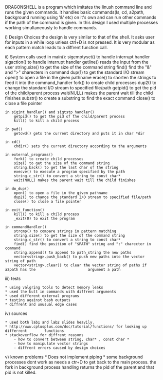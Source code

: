 DRAGONSHELL is a program which imitates the linush command line and runs the given commands. It handles basic commands(ls, cd, a2path, background running using '&' etc) on it's own and can run other commands if the path of the command is given. In this design I used multiple processes working simultaneously to handle commands.

i) Design Choices
     the design is very similar to that of the shell. It asks user for inputs in a while loop unless ctrl+D is not pressed. It is very modular as each pattern match leads to a diffrent function call.

ii) System calls used
    in main():
        sigemptyset() to handle interrupt handler
        sigaction() to handle interrupt handler
        getline() reads the input from the user
        string.size() to get the size of the command string
        find() find the "&" and ">" charecters in command
        dup(1) to get the standard I/O stream
        open() to open a file in the given pathname
        erase() to shorten the strings to feed it into the command_handler
        fork() to create child processes
        dup2() to change the standard I/O stream to specified file/path
        getpid() to get the pid of the child/parent process
        wait(NULL) makes the parent wait till the child finishes
        substr() to create a substring to find the exact command
        close() to close a file pointer

    in sigint_handler() and sigtstp_handler()
        getpid() to get the pid of the child/parent process
        kill() to kill a child process
    
    in pwd()
        getcwd() gets the current directory and puts it in char *dir

    in cd()
        chdir() sets the current directory according to the arguments
    
    in external_programs()
        fork() to create child processes
        size() to get the size of the command string
        string.back() to get the last char of the string
        execve() to execute a program specified by the path
        string.c_str() to convert a string to const char*
        wait(NULL) makes the parent wait till the child finishes

    in do_dup()
        open() to open a file in the given pathname
        dup2() to change the standard I/O stream to specified file/path
        close() to close a file pointer

    in exit_function()
        kill() to kill a child process
        _exit(0) to exit the program

    in commandHandler()
        strcmp() to compare strings in pattern matching
        string.size() to get the size of the command string
        string.c_str() to convert a string to const char*
        find() find the position of "$PATH" string and ":" charecter in command
        string.append() to append to path_string the new paths
        vector<string>.push_back() to push new paths into the vector string of path
        vector<string>.clear() to clear the vector string of paths if a2path has the                        argument a path


iii) tests

    * using valgring tools to detect memory leaks
    * used the bult in commands with diffrent arguments
    * used different external programs
    * testing against bash outputs
    * diffrent and unusual edge cases


iv) sources

    * used both lab1 and lab2 slides heavily.
    * http://www.cplusplus.com/doc/tutorial/functions/ for looking up differrent        functions
    * stackoverflow for diffrent reasons
        - how to convert between string, char* , const char * 
        - how to manipulate vector strings
        - diffrent errors caused by design choices

v) known problems
    * Does not implement piping
    * some background processes dont work as needs a ctr+D to get back to the main process. the fork in background process handling returns the pid of the parent and that pid is not killed.
